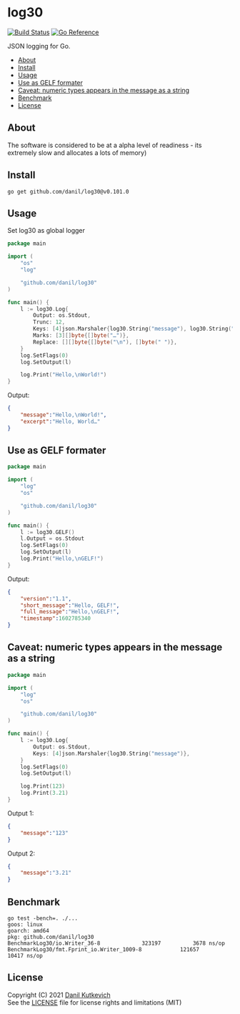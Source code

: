 log30
=====

[![Build Status](https://cloud.drone.io/api/badges/danil/log30/status.svg)](https://cloud.drone.io/danil/log30)
[![Go Reference](https://pkg.go.dev/badge/github.com/danil/log30.svg)](https://pkg.go.dev/github.com/danil/log30)

JSON logging for Go.

<!-- markdown-toc start - Don't edit this section. Run M-x markdown-toc-refresh-toc -->

* [About](#about)
* [Install](#install)
* [Usage](#usage)
* [Use as GELF formater](#use-as-gelf-formater)
* [Caveat: numeric types appears in the message as a string](#caveat-numeric-types-appears-in-the-message-as-a-string)
* [Benchmark](#benchmark)
* [License](#license)

<!-- markdown-toc end -->

About
-----

The software is considered to be at a alpha level of readiness -
its extremely slow and allocates a lots of memory)

Install
-------

    go get github.com/danil/log30@v0.101.0

Usage
-----

Set log30 as global logger

```go
package main

import (
    "os"
    "log"

    "github.com/danil/log30"
)

func main() {
    l := log30.Log{
        Output: os.Stdout,
        Trunc: 12,
        Keys: [4]json.Marshaler{log30.String("message"), log30.String("excerpt")},
        Marks: [3][]byte{[]byte("…")},
        Replace: [][]byte{[]byte("\n"), []byte(" ")},
    }
    log.SetFlags(0)
    log.SetOutput(l)

    log.Print("Hello,\nWorld!")
}
```

Output:

```json
{
    "message":"Hello,\nWorld!",
    "excerpt":"Hello, World…"
}
```

Use as GELF formater
--------------------

```go
package main

import (
    "log"
    "os"

    "github.com/danil/log30"
)

func main() {
    l := log30.GELF()
    l.Output = os.Stdout
    log.SetFlags(0)
    log.SetOutput(l)
    log.Print("Hello,\nGELF!")
}
```

Output:

```json
{
    "version":"1.1",
    "short_message":"Hello, GELF!",
    "full_message":"Hello,\nGELF!",
    "timestamp":1602785340
}
```

Caveat: numeric types appears in the message as a string
--------------------------------------------------------

```go
package main

import (
    "log"
    "os"

    "github.com/danil/log30"
)

func main() {
    l := log30.Log{
        Output: os.Stdout,
        Keys: [4]json.Marshaler{log30.String("message")},
    }
    log.SetFlags(0)
    log.SetOutput(l)

    log.Print(123)
    log.Print(3.21)
}
```

Output 1:

```json
{
    "message":"123"
}
```

Output 2:

```json
{
    "message":"3.21"
}
```

Benchmark
---------

```
go test -bench=. ./...
goos: linux
goarch: amd64
pkg: github.com/danil/log30
BenchmarkLog30/io.Writer_36-8         	  323197	      3678 ns/op
BenchmarkLog30/fmt.Fprint_io.Writer_1009-8         	  121657	     10417 ns/op
```

License
-------

Copyright (C) 2021 [Danil Kutkevich](https://danil.kutkevich.org)  
See the [LICENSE](./LICENSE) file for license rights and limitations (MIT)
